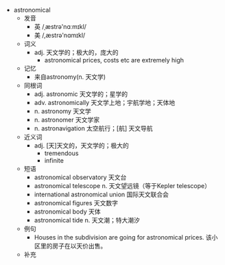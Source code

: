 - astronomical
  - 发音
    - 英 /ˌæstrə'nɑːmɪkl/
    - 美 /,æstrə'nɑmɪkl/
  - 词义
    - adj. 天文学的；极大的，庞大的
      - astronomical prices, costs etc are extremely high
  - 记忆
    - 来自astronomy(n. 天文学)
  - 同根词
    - adj. astronomic 天文学的；星学的
    - adv. astronomically 天文学上地；宇航学地；天体地
    - n. astronomy 天文学
    - n. astronomer 天文学家
    - n. astronavigation 太空航行；[航] 天文导航
  - 近义词
    - adj. [天]天文的，天文学的；极大的
      - tremendous
      - infinite
  - 短语
    - astronomical observatory 天文台
    - astronomical telescope n. 天文望远镜（等于Kepler telescope）
    - international astronomical union 国际天文联合会
    - astronomical figures 天文数字
    - astronomical body 天体
    - astronomical tide n. 天文潮；特大潮汐
  - 例句
    - Houses in the subdivision are going for astronomical prices. 该小区里的房子在以天价出售。
  - 补充